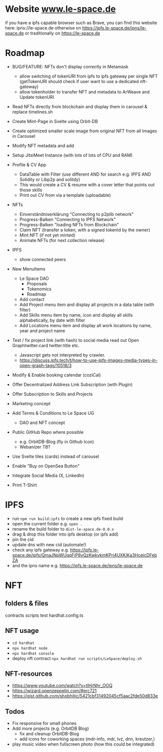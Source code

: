 # Website www.le-space.de

if you have a ipfs capable browser such as Brave, you can find this website here: ipns://le-space.de 
otherwise on https://ipfs.le-space.de/ipns/le-space.de
or traditionally on https://le-space.de 

# Roadmap
- BUG/FEATURE: NFTs don't display correctly in Metamask
  - allow switching of tokenURI from ipfs to ipfs gateway per single NFT (getTokenURI should check if user want to use a dedicated nft-gateway)
  - allow tokenholder to transfer NFT and metadata to ArWeave and Update tokenURI
- Read NFTs directly from blockchain and display them in carousel & replace timelines.sh
- Create Mint-Page in Svelte using Orbit-DB
- Create optimized smaller scale image from original NFT from all Images in Carousel
- Modify NFT metadata and add 
- Setup JitsiMeet Instance (with lots of lots of CPU and RAM)
- Profile & CV App 
  - DataTable with Filter (use different AND for search e.g. IPFS AND Solidity or Libp2p and solitdy)
  - This would create a CV & resume with a cover letter that points out those skills
  - Print out CV from via a template (uploadable)
- NFTs
  - Einverständniserklärung "Connecting to p2plib network"
  - Progress-Balken "Connecting to IPFS Network" 
  - Progress-Balken "loading NFTs from Blockchain"
  - Claim NFT (transfer a token, with a signed tokenId by the owner)
  - Mint NFT (if not yet minted)
  - Animate NFTs (for next collection release)
- IPFS 
  - show connected peers
- New MenuItems
  - Le Space DAO
    - Proposals
    - Tokenomics
    - Roadmap
  - Add contact 
  - Add Project menu item and display all projects in a data table (with filter)
  - Add Skills menu item by name, icon and display all skills alphabetically, by date with filter
  - Add Locations menu item and display all work locations by name, year and project name
- Test / fix project link (with hash) to social media read out Open Graphtwitter:card twitter:title etc.
  - Javascript gets not interpreted by crawler.
  - https://discuss.ipfs.tech/t/how-to-use-ipfs-images-media-types-in-open-graph-tags/10518/3
- Modify & Enable booking calendar (coziCal)
- Offer Decentralized Address Link Subscription (with Plugin)
- Offer Subscription to Skills and Projects
- Marketing concept
- Add Terms & Conditions to Le Space UG
  - DAO and NFT concept
- Public GitHub Repo where possible
  - e.g. OrbitDB-Blog (fly in Github Icon)
  - Webanizer TB?
- Use Svelte tiles (cards) instead of carousel


- Enable "Buy on OpenSea Button"
- Integrate Social Media (X, LinkedIn)
- Print T-Shirt

# IPFS
- run ```npm run build:ipfs``` to create a new ipfs fixed build
- open the current folder e.g. ```open .```
- rename the build folder to ```dist-le-space.de-0.0.x```
- drag & drop this folder into ipfs desktop (or ipfs add)
- pin the cid 
- update dns with new cid (automate!)
- check any ipfs gateway e.g. https://ipfs.le-space.de/ipfs/QmaJNpWUqqFiP8yQzKwkvkmKPri4UXKiKa3HcejcDFebZA
- and the ipns name e.g. https://ipfs.le-space.de/ipns/le-space.de

# NFT
## folders & files
contracts
scripts
test
hardhat.config.ts

## NFT usage
- ```cd hardhat```
- ```npx hardhat node```
- ```npx hardhat console```
- deploy nft contract ```npx hardhat run scripts/LeSpace/deploy.sh```

## NFT-resources
- https://www.youtube.com/watch?v=tIHrNhr_OOQ
- https://wizard.openzeppelin.com/#erc721
- https://gist.github.com/shobhitic/5421cbf31492045cf5aac2fde50d833e


## Todos
- Fix responsive for small phones
- Add more projects (e.g. OrbitDB Blog)
  - fix and cleanup OrbitDB-Blog 
  - add icons for coworking spaces (mdr-info, mdr, lvz, dnn, kreutzer,)
- play music video when fullscreen photo (how this could be integrated)
